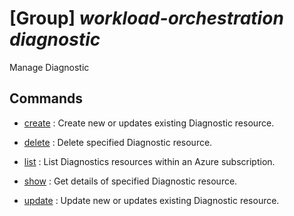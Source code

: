 # [Group] _workload-orchestration diagnostic_

Manage Diagnostic

## Commands

- [create](/Commands/workload-orchestration/diagnostic/_create.md)
: Create new or updates existing Diagnostic resource.

- [delete](/Commands/workload-orchestration/diagnostic/_delete.md)
: Delete specified Diagnostic resource.

- [list](/Commands/workload-orchestration/diagnostic/_list.md)
: List Diagnostics resources within an Azure subscription.

- [show](/Commands/workload-orchestration/diagnostic/_show.md)
: Get details of specified Diagnostic resource.

- [update](/Commands/workload-orchestration/diagnostic/_update.md)
: Update new or updates existing Diagnostic resource.
